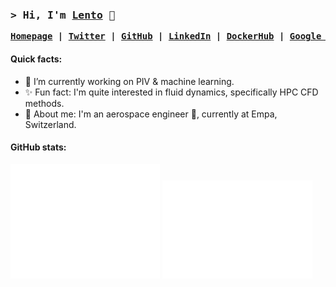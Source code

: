 ### <samp>**> Hi, I'm [Lento](https://manickathan.ch) 👋**</samp>

<div align="center"><p><pre>
<strong><a href="https://manickathan.ch">Homepage</a> | <a href="https://twitter.com/lento234">Twitter</a> | <a href="https://github.com/lento234">GitHub</a> | <a href="https://www.linkedin.com/in/lento-manickathan/">LinkedIn</a> | <a href="https://hub.docker.com/u/mrlento234">DockerHub</a> | <a href="https://scholar.google.ch/citations?user=wS-b8RcAAAAJ">Google Scholar</a></strong></pre></p></div>

#### Quick facts:

- 🔭 I’m currently working on PIV & machine learning.
- ✨ Fun fact: I'm quite interested in fluid dynamics, specifically HPC CFD methods.
- 🦊 About me: I'm an aerospace engineer 🚀, currently at Empa, Switzerland.

#### GitHub stats:

<div style="display=flex;">
<a href="https://metrics.lecoq.io/about/lento234"><img src="github-metrics-summary.svg" width="47.5%"></img></a>
<a href="https://metrics.lecoq.io/about/lento234"><img src="github-metrics-plugins.svg" width="47.5%"></img></a>
</div>
